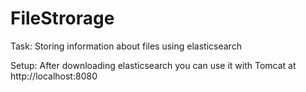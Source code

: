 # FileStrorage
Task:
Storing information about files using elasticsearch

Setup:
After downloading elasticsearch you can use it with Tomcat at http://localhost:8080
